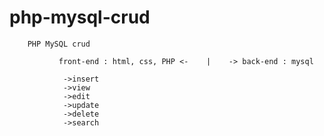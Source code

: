 # php-mysql-crud
        PHP MySQL crud
        
               front-end : html, css, PHP <-    |    -> back-end : mysql
      
                ->insert
                ->view
                ->edit
                ->update
                ->delete
                ->search
